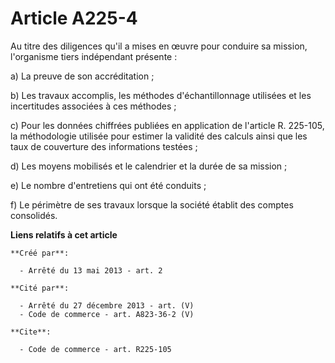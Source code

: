 # Article A225-4

Au titre des diligences qu'il a mises en œuvre pour conduire sa mission, l'organisme tiers indépendant présente : 

a) La preuve de son accréditation ; 

b) Les travaux accomplis, les méthodes d'échantillonnage utilisées et les incertitudes associées à ces méthodes ; 

c) Pour les données chiffrées publiées en application de l'article R. 225-105, la méthodologie utilisée pour estimer la
validité des calculs ainsi que les taux de couverture des informations testées ; 

d) Les moyens mobilisés et le calendrier et la durée de sa mission ; 

e) Le nombre d'entretiens qui ont été conduits ; 

f) Le périmètre de ses travaux lorsque la société établit des comptes consolidés.

**Liens relatifs à cet article**

	**Créé par**:

	  - Arrêté du 13 mai 2013 - art. 2

	**Cité par**:

	  - Arrêté du 27 décembre 2013 - art. (V)
	  - Code de commerce - art. A823-36-2 (V)

	**Cite**:

	  - Code de commerce - art. R225-105
